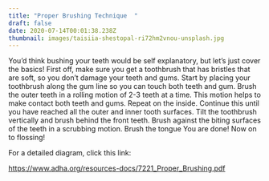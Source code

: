 ```yaml
---
title: "Proper Brushing Technique  "
draft: false
date: 2020-07-14T00:01:38.238Z
thumbnail: images/taisiia-shestopal-ri72hm2vnou-unsplash.jpg
---
```

You’d think bushing your teeth would be self explanatory, but let’s just cover the basics! First off, make sure you get a toothbrush that has bristles that are soft, so you don’t damage your teeth and gums.
Start by placing your toothbrush along the gum line so you can touch both teeth and gum. 
Brush the outer teeth in a rolling motion of 2-3 teeth at a time. This motion helps to make contact both teeth and gums.  Repeat on the inside. 
Continue this until you have reached all the outer and inner tooth surfaces. 
Tilt the toothbrush vertically and brush behind the front teeth. 
Brush against the biting surfaces of the teeth in a scrubbing motion. 
Brush the tongue
You are done! Now on to flossing!

For a detailed diagram, click this link:

<https://www.adha.org/resources-docs/7221_Proper_Brushing.pdf>